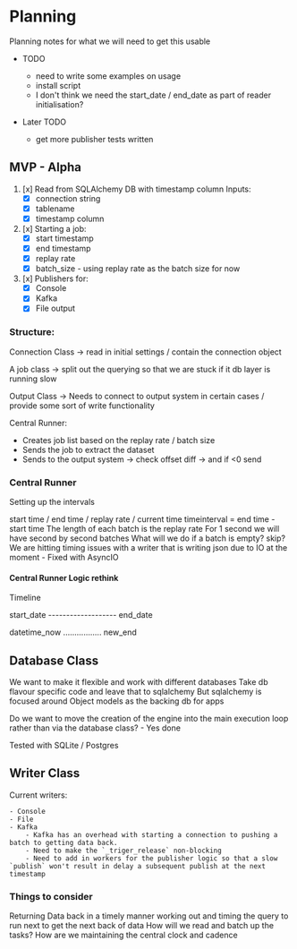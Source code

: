 # Planning

Planning notes for what we will need to get this usable

- TODO
    - need to write some examples on usage
    - install script
    - I don't think we need the start_date / end_date as part of reader initialisation?

- Later TODO
    - get more publisher tests written

## MVP - Alpha

1)  [x] Read from SQLAlchemy DB with timestamp column
Inputs:
    - [x] connection string
    - [x] tablename
    - [x] timestamp column

2) [x] Starting a job:
    - [x] start timestamp
    - [x] end timestamp
    - [x] replay rate 
    - [x] batch_size - using replay rate as the batch size for now

2) [x] Publishers for:
    - [x] Console 
    - [x] Kafka
    - [x] File output

### Structure:

Connection Class -> read in initial settings / contain the connection object  

A job class -> split out the querying so that we are stuck if it db layer is running slow

Output Class -> Needs to connect to output system in certain cases / provide some sort of write functionality

Central Runner:
- Creates job list based on the replay rate / batch size
- Sends the job to extract the dataset
- Sends to the output system -> check offset diff -> and if <0 send 

### Central Runner

Setting up the intervals

start time / end time / replay rate / current time
timeinterval = end time - start time
The length of each batch is the replay rate
For 1 second we will have second by second batches
What will we do if a batch is empty? skip?
We are hitting timing issues with a writer that is writing json due to IO at the moment - Fixed with AsyncIO 

#### Central Runner Logic rethink

Timeline

start_date ------------------- end_date

datetime_now ................. new_end

## Database Class

We want to make it flexible and work with different databases
Take db flavour specific code and leave that to sqlalchemy
But sqlalchemy is focused around Object models as the backing db for apps

Do we want to move the creation of the engine into the main execution loop rather than via the database class? - Yes done

Tested with SQLite / Postgres

## Writer Class

Current writers:

    - Console
    - File
    - Kafka
        - Kafka has an overhead with starting a connection to pushing a batch to getting data back.
        - Need to make the `_triger_release` non-blocking
        - Need to add in workers for the publisher logic so that a slow `publish` won't result in delay a subsequent publish at the next timestamp 
### Things to consider

Returning Data back in a timely manner
working out and timing the query to run next to get the next back of data
How will we read and batch up the tasks?
How are we maintaining the central clock and cadence

